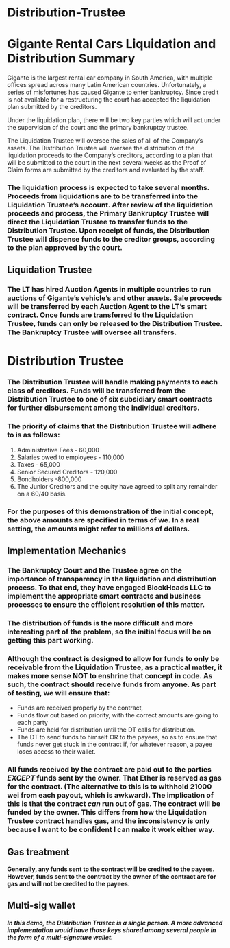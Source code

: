 # Distribution-Trustee

# Gigante Rental Cars Liquidation and Distribution Summary 

Gigante is the largest rental car company in South America, with multiple offices spread across many Latin American countries. Unfortunately, a series of misfortunes has caused Gigante to enter bankruptcy.  Since credit is not available for a restructuring the court has accepted the liquidation plan submitted by the creditors. 

Under the liquidation plan, there will be two key parties which will act under the supervision of the court and the primary bankruptcy trustee. 

The Liquidation Trustee will oversee the sales of all of the Company’s assets.
The Distribution Trustee will oversee the distribution of the liquidation proceeds to the Company’s creditors, according to a plan that will be submitted to the court in the next several weeks as the Proof of Claim forms are submitted by the creditors and evaluated by the staff. 



### The liquidation process is expected to take several months. Proceeds from liquidations are to be transferred into the Liquidation Trustee’s account.  After review of the liquidation proceeds and process, the Primary Bankruptcy Trustee will direct the Liquidation Trustee to transfer funds to the Distribution Trustee.  Upon receipt of funds, the Distribution Trustee will dispense funds to the creditor groups, according to the plan approved by the court. 



## Liquidation Trustee



### The LT has hired Auction Agents in multiple countries to run auctions of Gigante’s vehicle’s and other assets. Sale proceeds will be transferred by each Auction Agent to the LT’s smart contract. Once funds are transferred to the Liquidation Trustee, funds can only be released to the Distribution Trustee. The Bankruptcy Trustee will oversee all transfers. 





# Distribution Trustee


### The Distribution Trustee will handle making payments to each class of creditors. Funds will be transferred from the Distribution Trustee to one of six subsidiary smart contracts for further disbursement among the individual creditors. 

### The priority of claims that the Distribution Trustee will adhere to is as follows: 
1. Administrative Fees - 60,000
2. Salaries owed to employees - 110,000
3. Taxes - 65,000
4. Senior Secured Creditors - 120,000
5. Bondholders -800,000
6. The Junior Creditors and the equity have agreed to split any remainder on a 60/40 basis. 

### For the purposes of this demonstration of the initial concept, the above amounts are specified in terms of we.  In a real setting, the amounts might refer to millions of dollars. 





## Implementation Mechanics


### The Bankruptcy Court and the Trustee agree on the importance of transparency in the liquidation and distribution process. To that end, they have engaged BlockHeads LLC to implement the appropriate smart contracts and business processes to ensure the efficient resolution of this matter.   

### The distribution of funds is the more difficult and more interesting part of the problem, so the initial focus will be on getting this part working. 

### Although the contract is designed to allow for funds to only be receivable from the Liquidation Trustee, as a practical matter, it makes more sense NOT to enshrine that concept in code. As such, the contract should receive funds from anyone. As part of testing, we will ensure that: 

* Funds are received properly by the contract, 
* Funds flow out based on priority, with the correct amounts are going to each party
* Funds are held for distribution until the DT calls for distribution. 
* The DT to send funds to himself OR to the payees, so as to ensure that funds never get stuck in the contract if, for whatever reason, a payee loses access to their wallet. 

### All funds received by the contract are paid out to the parties *EXCEPT* funds sent by the owner.  That Ether is reserved as gas for the contract. (The alternative to this is to withhold 21000 wei from each payout, which is awkward).  The implication of this is that the contract *can* run out of gas.  The contract will be funded by the owner.  This differs from how the Liquidation Trustee contract handles gas, and the inconsistency is only because I want to be confident I can make it work either way. 


## Gas treatment
#### Generally, any funds sent to the contract will be credited to the payees.  However, funds sent to the contract by the owner of the contract are for gas and will not be credited to the payees. 


## Multi-sig wallet
##### In this demo, the Distribution Trustee is a single person.  A more advanced implementation would have those keys shared among several people in the form of a multi-signature wallet.  


